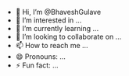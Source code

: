 - 👋 Hi, I’m @BhaveshGulave
- 👀 I’m interested in ...
- 🌱 I’m currently learning ...
- 💞️ I’m looking to collaborate on ...
- 📫 How to reach me ...
- 😄 Pronouns: ...
- ⚡ Fun fact: ...

<!---
BhaveshGulave/BhaveshGulave is a ✨ special ✨ repository because its `README.md` (this file) appears on your GitHub profile.
You can click the Preview link to take a look at your changes.
--->
